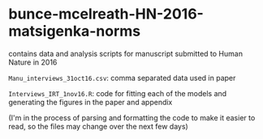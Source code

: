 # bunce-mcelreath-HN-2016-matsigenka-norms
contains data and analysis scripts for manuscript submitted to Human Nature in 2016


``Manu_interviews_31oct16.csv``: comma separated data used in paper

``Interviews_IRT_1nov16.R``: code for fitting each of the models and generating the figures in the paper and appendix

(I'm in the process of parsing and formatting the code to make it easier to read, so the files may change over the next few days) 
